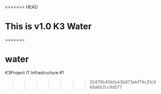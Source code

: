 <<<<<<< HEAD
# This is v1.0 K3 Water
=======
# water
K3Project IT Infrastructure #1
>>>>>>> 32476b40b1e43b873ebf74c31c968a6b7cc9d577
